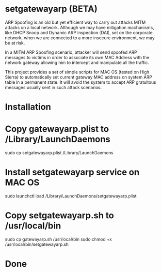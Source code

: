 # setgatewayarp (BETA)

ARP Spoofing is an old but yet efficient way to carry out attacks MITM attacks on a local network. Although we may have mitigation machanisms, like DHCP Snoop and Dynamic ARP Inspection (DAI), set on the corporate network, when we are connected to a more insecure environment, we may be at risk.

In a MITM ARP Spoofing scenario, attacker will send spoofed ARP messages to victims in order to associate its own MAC Address with the network gateway allowing him to intercept and manipulate all the traffic.

This project provides a set of simple scripts for MAC OS (tested on High Sierra) to automatically set current gateway MAC address on system ARP table in a permanent state. It will avoid the system to accept ARP gratuitous messages usually sent in such attack scenarios.  

# Installation
  
# Copy gatewayarp.plist to /Library/LaunchDaemons
sudo cp setgatewayarp.plist /Library/LaunchDaemons

# Install setgatewayarp service on MAC OS
sudo launchctl load /Library/LaunchDaemons/setgatewayarp.plist

# Copy setgatewayarp.sh to /usr/local/bin
sudo cp gatewayarp.sh /usr/local/bin
sudo chmod +x /usr/local/bin/setgatewayarp.sh

# Done

